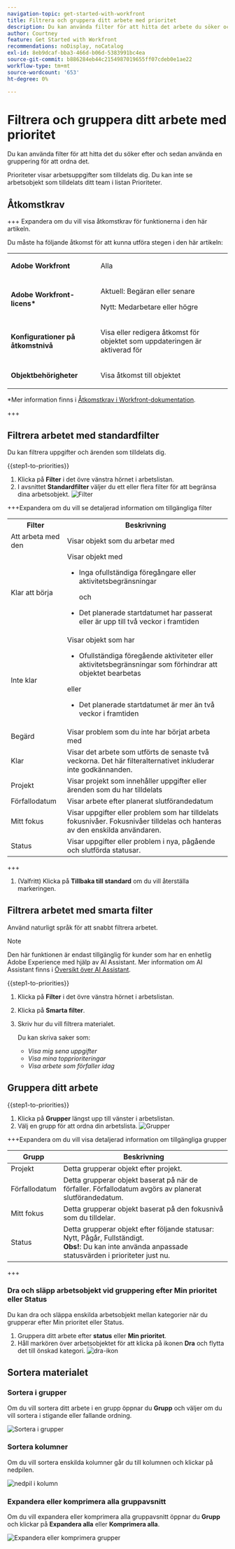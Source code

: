 ```yaml
---
navigation-topic: get-started-with-workfront
title: Filtrera och gruppera ditt arbete med prioritet
description: Du kan använda filter för att hitta det arbete du söker och sedan använda en gruppering för att ordna det.
author: Courtney
feature: Get Started with Workfront
recommendations: noDisplay, noCatalog
exl-id: 8eb9dcaf-bba3-466d-b06d-5383991bc4ea
source-git-commit: b886284eb44c2154987019655ff07cdeb0e1ae22
workflow-type: tm+mt
source-wordcount: '653'
ht-degree: 0%

---
```


# Filtrera och gruppera ditt arbete med prioritet

Du kan använda filter för att hitta det du söker efter och sedan använda en gruppering för att ordna det.

Prioriteter visar arbetsuppgifter som tilldelats dig. Du kan inte se arbetsobjekt som tilldelats ditt team i listan Prioriteter.

## Åtkomstkrav

+++ Expandera om du vill visa åtkomstkrav för funktionerna i den här artikeln.

Du måste ha följande åtkomst för att kunna utföra stegen i den här artikeln:

<table style="table-layout:auto"> 
 <col> 
 </col> 
 <col> 
 </col> 
 <tbody> 
  <tr> 
   <td role="rowheader"><strong>Adobe Workfront</strong></td> 
   <td> <p>Alla</p> </td> 
  </tr> 
  <tr> 
   <td role="rowheader"><strong>Adobe Workfront-licens*</strong></td> 
   <td> 
   <p>Aktuell: Begäran eller senare</p>
   <p>Nytt: Medarbetare eller högre</p> 
   </td> 
  </tr> 
  <tr> 
   <td role="rowheader"><strong>Konfigurationer på åtkomstnivå</strong></td> 
   <td> <p>Visa eller redigera åtkomst för objektet som uppdateringen är aktiverad för</p></td> 
  </tr> 
  <tr> 
   <td role="rowheader"><strong>Objektbehörigheter</strong></td> 
   <td> <p>Visa åtkomst till objektet</p></td> 
  </tr> 
 </tbody> 
</table>

*Mer information finns i [Åtkomstkrav i Workfront-dokumentation](/help/quicksilver/administration-and-setup/add-users/access-levels-and-object-permissions/access-level-requirements-in-documentation.md).

+++

## Filtrera arbetet med standardfilter

Du kan filtrera uppgifter och ärenden som tilldelats dig.

{{step1-to-priorities}}

1. Klicka på **Filter** i det övre vänstra hörnet i arbetslistan.
1. I avsnittet **Standardfilter** väljer du ett eller flera filter för att begränsa dina arbetsobjekt.
   ![Filter](assets/filter-new.png)

+++Expandera om du vill se detaljerad information om tillgängliga filter
<table>
  <tbody>
   <tr>
   <th>Filter</th>
   <th>Beskrivning</th>
   </tr>
    <tr>
      <td>Att arbeta med den</td>
      <td>Visar objekt som du arbetar med</td>
    </tr>
    <tr>
      <td>Klar att börja</td>
      <td>Visar objekt med 
      <ul>
      <li>Inga ofullständiga föregångare eller aktivitetsbegränsningar</li>
      <p>och</p>
      <li>Det planerade startdatumet har passerat eller är upp till två veckor i framtiden</li>
      </ul>
      </td>
    </tr>
    <tr>
      <td>Inte klar</td>
      <td>Visar objekt som har
       <ul>
      <li>Ofullständiga föregående aktiviteter eller aktivitetsbegränsningar som förhindrar att objektet bearbetas</li></ul>
      <p>eller</p>
      <ul>
      <li>Det planerade startdatumet är mer än två veckor i framtiden</li>
      </ul>
       </td>
    </tr>
    <tr>
      <td>Begärd</td>
      <td>Visar problem som du inte har börjat arbeta med</td>
    </tr>
      <td>Klar</td>
      <td>Visar det arbete som utförts de senaste två veckorna. Det här filteralternativet inkluderar inte godkännanden.</td>
    </tr>
    <tr>
    <td>Projekt</td>
    <td>Visar projekt som innehåller uppgifter eller ärenden som du har tilldelats</td>
    </tr>
    <tr>
    <td>Förfallodatum</td>
    <td>Visar arbete efter planerat slutförandedatum</td>
    </tr>
    <tr>
    <td>Mitt fokus</td>
    <td>Visar uppgifter eller problem som har tilldelats fokusnivåer. Fokusnivåer tilldelas och hanteras av den enskilda användaren.</td>
    </tr>
    <tr>
    <td>Status</td>
    <td>Visar uppgifter eller problem i nya, pågående och slutförda statusar.</td>
    </tr>
  </tbody>
</table>

+++

1. (Valfritt) Klicka på **Tillbaka till standard** om du vill återställa markeringen.

## Filtrera arbetet med smarta filter

Använd naturligt språk för att snabbt filtrera arbetet.

>[!NOTE]
>
>Den här funktionen är endast tillgänglig för kunder som har en enhetlig Adobe Experience med hjälp av AI Assistant. Mer information om AI Assistant finns i [Översikt över AI Assistant](/help/quicksilver/workfront-basics/ai-assistant/ai-assistant-overview.md).

{{step1-to-priorities}}

1. Klicka på **Filter** i det övre vänstra hörnet i arbetslistan.
1. Klicka på **Smarta filter**.
1. Skriv hur du vill filtrera materialet.

   Du kan skriva saker som:

   * *Visa mig sena uppgifter*
   * *Visa mina topprioriteringar*
   * *Visa arbete som förfaller idag*

## Gruppera ditt arbete

{{step1-to-priorities}}

1. Klicka på **Grupper** längst upp till vänster i arbetslistan.
1. Välj en grupp för att ordna din arbetslista.
   ![Grupper](assets/groups-new.png)

+++Expandera om du vill visa detaljerad information om tillgängliga grupper

| Grupp | Beskrivning |
|-----------|-------------|
| Projekt | Detta grupperar objekt efter projekt. |
| Förfallodatum | Detta grupperar objekt baserat på när de förfaller. Förfallodatum avgörs av planerat slutförandedatum. |
| Mitt fokus | Detta grupperar objekt baserat på den fokusnivå som du tilldelar. |
| Status | Detta grupperar objekt efter följande statusar: Nytt, Pågår, Fullständigt. <br><b>Obs!</b>: Du kan inte använda anpassade statusvärden i prioriteter just nu. |

+++

### Dra och släpp arbetsobjekt vid gruppering efter Min prioritet eller Status

Du kan dra och släppa enskilda arbetsobjekt mellan kategorier när du grupperar efter Min prioritet eller Status.

1. Gruppera ditt arbete efter **status** eller **Min prioritet**.
2. Håll markören över arbetsobjektet för att klicka på ikonen **Dra** och flytta det till önskad kategori.
   ![dra-ikon](assets/drag-and-drop.png)

## Sortera materialet

### Sortera i grupper

Om du vill sortera ditt arbete i en grupp öppnar du **Grupp** och väljer om du vill sortera i stigande eller fallande ordning.

![Sortera i grupper](assets/sort-in-groups.png)

### Sortera kolumner

Om du vill sortera enskilda kolumner går du till kolumnen och klickar på nedpilen.

![nedpil i kolumn](assets/sort-columns.png)

### Expandera eller komprimera alla gruppavsnitt

Om du vill expandera eller komprimera alla gruppavsnitt öppnar du **Grupp** och klickar på **Expandera alla** eller **Komprimera alla**.

![Expandera eller komprimera grupper](assets/expand-collapse-groups.png)
